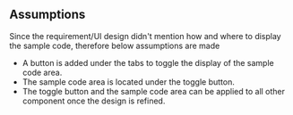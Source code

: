 ## Assumptions
Since the requirement/UI design didn't mention how and where to display the sample code, therefore below assumptions are made
- A button is added under the tabs to toggle the display of the sample code area.
- The sample code area is located under the toggle button.
- The toggle button and the sample code area can be applied to all other component once the design is refined.